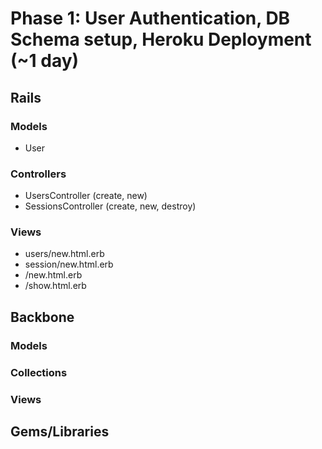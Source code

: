 # Phase 1: User Authentication, DB Schema setup, Heroku Deployment (~1 day)

## Rails
### Models
* User

### Controllers
* UsersController (create, new)
* SessionsController (create, new, destroy)


### Views
* users/new.html.erb
* session/new.html.erb
* /new.html.erb
* /show.html.erb

## Backbone
### Models

### Collections

### Views

## Gems/Libraries
